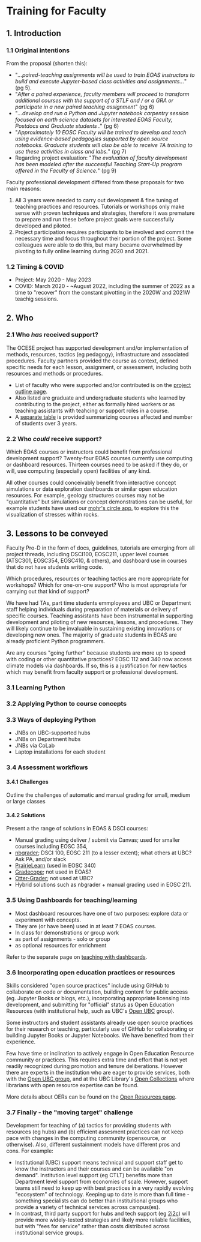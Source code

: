# Training for Faculty

## 1. Introduction

### 1.1 Original intentions

From the proposal (shorten this):

* "_...paired-teaching assignments will be used to train EOAS instructors to build and execute Jupyter-based class activities and assignments..._" (pg 5).
* "_After a paired experience, faculty members will proceed to transform additional courses with the support of a STLF and / or a GRA or participate in a new paired teaching assignment_" (pg 6)
* "_...develop and run a Python and Jupyter notebook carpentry session focused on earth science datasets for interested EOAS Faculty, Postdocs and Graduate students ._" (pg 6)
* "_Approximately 10 EOSC Faculty will be trained to develop and teach using evidence-based pedagogies supported by open source notebooks. Graduate students will also be able to receive TA training to use these activities in class and labs._" (pg 7)
* Regarding project evaluation: "_The evaluation of faculty development has been modeled after the successful Teaching Start-Up program offered in the Faculty of Science._" (pg 9)

Faculty professional development differed from these proposals for two main reasons:

1. All 3 years were needed to carry out development & fine tuning of teaching practices and resources. Tutorials or workshops only make sense with proven techniques and strategies, therefore it was premature to prepare and run these before project goals were successfully developed and piloted.
2. Project participation requires participants to be involved and commit the necessary time and focus throughout their portion of the project. Some colleagues were able to do this, but many became overwhelmed by pivoting to fully online learning during 2020 and 2021.

### 1.2 Timing & COVID

* Project: May 2020 - May 2023
* COVID: March 2020 - ~August 2022, including the summer of 2022 as a time to "recover" from the constant pivotting in the 2020W and 2021W teachig sessions.

## 2. Who

### 2.1 Who *has* received support?

The OCESE project has supported development and/or implementation of methods, resources, tactics (eg pedagogy), infrastructure and associated procedures. Faculty partners provided the course as context, defined specific needs for each lesson, assignment, or assessment, including both resources and methods or procedures.

* List of faculty who were supported and/or contributed is on the [project outline page](project-outline.md).
* Also listed are graduate and undergraduate students who learned by contributing to the project, either as formally hired workers or as teaching assistants with teahcing or support roles in a course.
* A [separate table](table-courses.md) is provided summarizing courses affected and number of students over 3 years.

### 2.2 Who *could* receive support?

Which EOAS courses or instructors could benefit from professional development support? Twenty-four EOAS courses currently use computing or dashboard resources. Thirteen courses need to be asked if they do, or will, use computing (especially open) facilities of any kind.

All other courses could conceivably benefit from interactive concept simulations or data exploration dashboards or similar open education resources. For example, geology structures courses may not be "quantitative" but simulations or concept demonstrations can be useful, for example students have used our [mohr's circle app.](dashboards.md) to explore this the visualization of stresses within rocks.

## 3. Lessons to be conveyed

Faculty Pro-D in the form of docs, guidelines, tutorials are emerging from all project threads, including DSCI100, EOSC211, upper level courses (ATSC301, EOSC354, EOSC410, & others), and dashboard use in courses that do not have students writing code.

Which procedures, resources or teaching tactics are more appropriate for workshops? Which for one-on-one support? Who is most appropriate for carrying out that kind of support?

We have had TAs, part time students emmployees and UBC or Department staff helping individuals during preparation of materials or delivery of specific courses. Teaching assistants have been instrumental in supporting development and piloting of new resources, lessons, and procedures. They will likely continue to be invaluable in sustaining existing innovations or developing new ones. The majority of graduate students in EOAS are already proficient Python programmers.

Are any courses "going further" because students are more up to speed with coding or other quantitative practices? EOSC 112 and 340 now access climate models via dashboards. If so, this is a justification for new tactics which may benefit from faculty support or professional development.

### 3.1 Learning Python

### 3.2 Applying Python to course concepts

### 3.3 Ways of deploying Python

* JNBs on UBC-supported hubs
* JNBs on Department hubs
* JNBs via CoLab
* Laptop installations for each student

### 3.4 Assessment workflows

#### 3.4.1 Challenges

Outline the challenges of automatic and manual grading for small, medium or large classes

#### 3.4.2 Solutions

Present a the range of solutions in EOAS & DSCI courses:

* Manual grading using deliver / submit via Canvas; used for smaller courses including EOSC 354,
* [nbgrader](https://nbgrader.readthedocs.io); DSCI 100, EOSC 211 (to a lesser extent); what others at UBC? Ask PA, and/or slack
* [PrairieLearn](https://prairielearn.readthedocs.io) (used in EOSC 340)
* [Gradecope](https://lthub.ubc.ca/guides/gradescope-instructor-guide/); not used in EOAS?
* [Otter-Grader](https://otter-grader.readthedocs.io/en/latest/); not used at UBC?
* Hybrid solutions such as nbgrader + manual grading used in EOSC 211.

### 3.5 Using Dashboards for teaching/learning

* Most dashboard resources have one of two purposes: explore data or experiment with concepts.
* They are (or have been) used in at least 7 EOAS courses.
* In class for demonstrations or group work
* as part of assignments - solo or group
* as optional resources for enrichment

Refer to the separate page on [teaching with dashboards](tut-teachwith-dashboards.md).

### 3.6 Incorporating open education practices or resources

Skills considered "open source practices" include using GitHub to collaborate on code or documentation, building content for public access (eg. Jupyter Books or blogs, etc.), incorporating appropriate licensing into development, and submitting for "official" status as Open Education Resources (with institutional help, such as UBC's [Open UBC](https://open.ubc.ca/education/) group).

Some instructors and student assistants already use open source practices for their research or teaching, particularly use of GitHub for collaborating or building Jupyter Books or Jupyter Notebooks. We have benefited from their experience.

Few have time or inclination to actively engage in Open Education Resource community or practices. This requires extra time and effort that is not yet readily recognized during promotion and tenure deliberations. However there are experts in the institution who are eager to provide services, both with the [Open UBC group](https://open.ubc.ca/education/), and at the UBC Library's [Open Collections](https://open.library.ubc.ca/about) where librarians with open resource expertise can be found.

More details about OERs can be found on the [Open Resources page](oer.md).

### 3.7 Finally - the "moving target" challenge

Development for teaching of (a) tactics for providing students with resources (eg hubs) and (b) efficient assesment practices can not keep pace with changes in the computing community (opensource, or otherwise). Also, different sustainment models have different pros and cons. For example:

* Institutional (UBC) support means technical and support staff get to know the instructors and their courses and can be available "on demand". Institution level support (eg CTLT) benefits more than Department level support from economies of scale. However, support teams still need to keep up with best practices in a very rapidly evolving "ecosystem" of technology. Keeping up to date is more than full time - something specialists can do better than instituitional groups who provide a variety of technical services across campus(es).
* In contrast, third party support for hubs and tech support (eg [2i2c](https://2i2c.org/)) will provide more widely-tested strategies and likely more reliable facilities, but with "fees for service" rather than costs distributed across institutional service groups.
